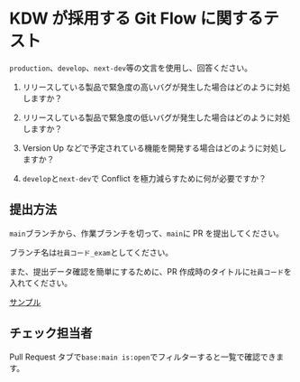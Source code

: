 # KDW が採用する Git Flow に関するテスト

`production`、`develop`、`next-dev`等の文言を使用し、回答ください。

1. リリースしている製品で緊急度の高いバグが発生した場合はどのように対処しますか？

1. リリースしている製品で緊急度の低いバグが発生した場合はどのように対処しますか？

1. Version Up などで予定されている機能を開発する場合はどのように対処しますか？

1. `develop`と`next-dev`で Conflict を極力減らすために何が必要ですか？

## 提出方法

`main`ブランチから、作業ブランチを切って、`main`に PR を提出してください。

ブランチ名は`社員コード_exam`としてください。

また、提出データ確認を簡単にするために、PR 作成時のタイトルに`社員コード`を入れてください。

[サンプル](https://github.com/KDW-DevDiv/git-starter-practice/pull/43)

## チェック担当者

Pull Request タブで`base:main is:open`でフィルターすると一覧で確認できます。
